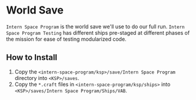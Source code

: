 # World Save

`Intern Space Program` is the world save we'll use to do our full run. `Intern Space Program Testing` has different ships pre-staged at different phases of the mission for ease of testing modularized code.

## How to Install

1. Copy the `<intern-space-program/ksp>/save/Intern Space Program` directory into `<KSP>/saves`.
2. Copy the `*.craft` files in `<intern-space-program/ksp/ships>` into `<KSP>/saves/Intern Space Program/Ships/VAB`.
